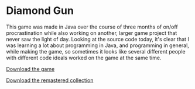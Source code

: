 # Diamond Gun

This game was made in Java over the course of three months of on/off procrastination while also working on another, larger game project that never saw the light of day. Looking at the source code today, it's clear that I was learning a lot about programming in Java, and programming in general, while making the game, so sometimes it looks like several different people with different code ideals worked on the game at the same time.

[Download the game](http://www.craighorwood.com/game/diamond)

[Download the remastered collection](http://www.craighorwood.com/game/dgc)
